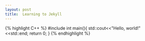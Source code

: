```yaml
---
layout: post
title:  Learning to Jekyll
---
```


{% highlight C++ %}
#include <iostream>
int main(){
  std::cout<<"Hello, world!"<<std::end;
  return 0;
}
{% endhighlight %}
